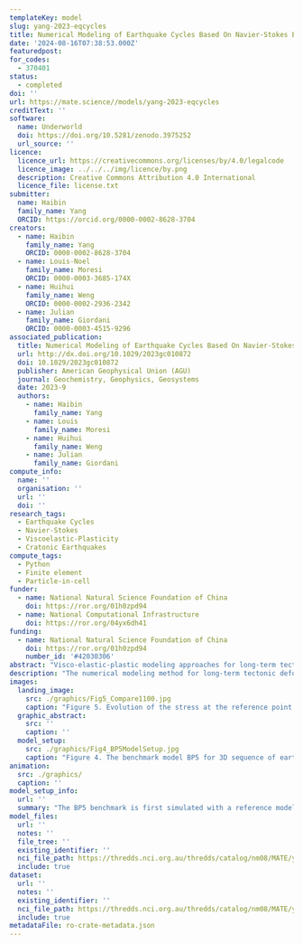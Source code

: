 ```yaml
---
templateKey: model
slug: yang-2023-eqcycles
title: Numerical Modeling of Earthquake Cycles Based On Navier-Stokes Equations With Viscoelastic-Plasticity Rheology
date: '2024-08-16T07:38:53.000Z'
featuredpost:
for_codes:
  - 370401
status:
  - completed
doi: ''
url: https://mate.science//models/yang-2023-eqcycles
creditText: ''
software:
  name: Underworld
  doi: https://doi.org/10.5281/zenodo.3975252
  url_source: ''
licence:
  licence_url: https://creativecommons.org/licenses/by/4.0/legalcode
  licence_image: ../../../img/licence/by.png
  description: Creative Commons Attribution 4.0 International
  licence_file: license.txt
submitter:
  name: Haibin
  family_name: Yang
  ORCID: https://orcid.org/0000-0002-8628-3704
creators:
  - name: Haibin
    family_name: Yang
    ORCID: 0000-0002-8628-3704
  - name: Louis-Noel
    family_name: Moresi
    ORCID: 0000-0003-3685-174X
  - name: Huihui
    family_name: Weng
    ORCID: 0000-0002-2936-2342
  - name: Julian
    family_name: Giordani
    ORCID: 0000-0003-4515-9296
associated_publication:
  title: Numerical Modeling of Earthquake Cycles Based On Navier‐Stokes Equations With Viscoelastic‐Plasticity Rheology
  url: http://dx.doi.org/10.1029/2023gc010872
  doi: 10.1029/2023gc010872
  publisher: American Geophysical Union (AGU)
  journal: Geochemistry, Geophysics, Geosystems
  date: 2023-9
  authors:
    - name: Haibin
      family_name: Yang
    - name: Louis
      family_name: Moresi
    - name: Huihui
      family_name: Weng
    - name: Julian
      family_name: Giordani
compute_info:
  name: ''
  organisation: ''
  url: ''
  doi: ''
research_tags:
  - Earthquake Cycles
  - Navier-Stokes
  - Viscoelastic-Plasticity
  - Cratonic Earthquakes
compute_tags:
  - Python
  - Finite element
  - Particle-in-cell
funder:
  - name: National Natural Science Foundation of China
    doi: https://ror.org/01h0zpd94
  - name: National Computational Infrastructure
    doi: https://ror.org/04yx6dh41
funding:
  - name: National Natural Science Foundation of China
    doi: https://ror.org/01h0zpd94
    number_id: '#42030306'
abstract: "Visco-elastic-plastic modeling approaches for long-term tectonic deformation assume that\r\nco-seismic fault displacement can be integrated over 1000s–10,000s years (tens of earthquake cycles) with the\r\nappropriate failure law, and that short-timescale fluctuations in the stress field due to individual earthquakes\r\nhave no effect on long-term behavior. Models of the earthquake rupture process generally assume that the\r\ntectonic (long-range) stress field or kinematic boundary conditions are steady over the course of multiple\r\nearthquake cycles. This study is aimed to fill the gap between long-term and short-term deformations by\r\nmodeling earthquake cycles with the rate-and-state frictional (RSF) relationship in Navier-Stokes equations.\r\nWe reproduce benchmarks at the earthquake timescale to demonstrate the effectiveness of our approach. We\r\nthen discuss how these high-resolution models degrade if the time-step cannot capture the rupture process\r\naccurately and, from this, infer when it is important to consider coupling of the two timescales and the level of\r\naccuracy required. To build upon these benchmarks, we undertake a generic study of a thrust fault in the crust\r\nwith a prescribed geometry. It is found that lower crustal rheology affects the periodic time of characteristic\r\nearthquake cycles and the inter-seismic, free-surface deformation rate. In particular, the relaxation of the\r\nsurface of a cratonic region (with a relatively strong lower crust) has a characteristic double-peaked uplift\r\nprofile that persists for thousands of years after a major slip event. This pattern might be diagnostic of active\r\nfaults in cratonic regions."
description: "The numerical modeling method for long-term tectonic deformations\r\naverages out the co-seismic fault displacement into thousands to tens of thousands of years, and neglects\r\nnear-fault damages of earthquakes; therefore, it may not be able to decipher fault activities in detail. Software\r\nsimulating earthquake rupture dynamics may not have a good estimation of background stress due to longterm\r\ntectonic deformations. In this study, we develop a numerical framework that embeds earthquake rupture\r\ndynamics into a long-term tectonic deformation model by adding inertial terms and using highly adaptive\r\ntime-stepping that can capture deformation at plate-motion rates as well as individual earthquakes. The inertia\r\nterm, which is neglected in long-term large-scale modeling methods, is considered to simulate the dynamic\r\nrupture processes. The rate-and-state frictional relationship for co-seismic fault slip is implemented in\r\nviscoelastic-plastic earth. Benchmarks of viscous flow, viscoelastic wave propagation and earthquake cycle\r\nsimulations are tested. Based on these benchmarks, we undertake a generic study of a thrust fault in crust.\r\nWe find that lower crustal rheology affects the periodic time of characteristic large earthquake cycles and the\r\ninter-seismic free surface movement. Cratons with a relatively strong lower crust due to lower temperature\r\nremain two peaks in surface uplift profiles around the fault zone for thousands of years after one characteristic\r\nearthquake, which help identify active faults in cratons."
images:
  landing_image:
    src: ./graphics/Fig5_Compare1100.jpg
    caption: "Figure 5. Evolution of the stress at the reference point (0, 0, −10 km) (a), maximum slip rate along the entire fault zone (b)\nand the adaptive time step used in simulation (c) for the reference model."
  graphic_abstract:
    src: ''
    caption: ''
  model_setup:
    src: ./graphics/Fig4_BP5ModelSetup.jpg
    caption: "Figure 4. The benchmark model BP5 for 3D sequence of earthquakes and\naseismic slip modeling. (a) A vertical planar fault is embedded in the middle\nof a homogenous, isotropic half-space with a free surface at z = 0. Fault\nbehavior is controlled by the rate-and-state friction law. A periodic boundary\ncondition is applied in y direction. (b) The velocity-weakening (VW) region\n(dark and light blue) is located within a transition zone (white), outside of\nwhich is the velocity-strengthening (VS) region (gray). In y and z directions,\nthe frictional domain and VW region are (L2, L3) and (l, w), respectively. An\ninitial nucleation zone (dark blue square with a width of w) is designed at the\nleft end of the VW region."
animation:
  src: ./graphics/
  caption: ''
model_setup_info:
  url: ''
  summary: "The BP5 benchmark is first simulated with a reference model size of 96 km (L1) × 100 km (L2) × 30 km\r\n(L3) by 128 × 64 × 64 quadrilateral bilinear elements. Results from the SEAS code comparison platform (https://\r\nstrike.scec.org/cvws/seas/) with the mesh resolution of 1000 m are selected for comparison in this study (Table 2).\r\nThe stress at a depth of 10 km in the middle point along the fault strike (y = 0) and the maximum slip rate along\r\nthe entire fault are tracked for comparison (Figure 5). 0.1 m/s is taken as a threshold of fault slip rate to mark\r\nthe earthquake initiation."
model_files:
  url: ''
  notes: ''
  file_tree: ''
  existing_identifier: ''
  nci_file_path: https://thredds.nci.org.au/thredds/catalog/nm08/MATE/yang-2023-eqcycles/catalog.html
  include: true
dataset:
  url: ''
  notes: ''
  existing_identifier: ''
  nci_file_path: https://thredds.nci.org.au/thredds/catalog/nm08/MATE/yang-2023-eqcycles/catalog.html
  include: true
metadataFile: ro-crate-metadata.json
---
```

